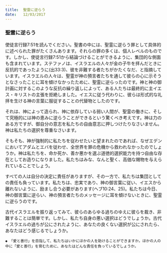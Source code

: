 ```yaml
---
title:  聖霊に逆らう
date:   12/03/2017
---
```


### 聖霊に逆らう

使徒言行録7:51を読んでください。聖書の中には、聖霊に逆らう罪として具体的に述べられた罪がたくさんあります。それらの罪の多くは、個人レベルのものです。しかし、使徒言行録7:51から結論づけることができるように、集団的な側面も含まれています。ステファノは、イスラエルの人々が金の子牛を拝んだときに反抗的であったように(出33:3)、彼を非難する者たちがかたくなだ、と指摘しています。イスラエルの人々は、聖霊が神の預言者たちを通して彼らの心に示そうとなさったことに耳を傾けなかったために、聖霊に逆らったのです。神と神の御計画に対するこのような反抗の繰り返しによって、ある人たちは最終的に主イエス・キリストの主張を拒絶しました。イエスに従う代わりに、彼らは形式的な礼拝を生ける神の言葉に服従することの代替物としたのです。

それは、神によって造られ、神に依存している弱い人間が、聖霊の働きに、そして究極的には神の恵みに逆らうことができるという驚くべき考えです。神は力のある方ですが、御自分の意志を私たちの自由意志に押しつけたりなさいません。神は私たちの選択を尊重なさいます。

そもそも、神が強制的に私たちを従わせたいと望まれたのであれば、なぜエデンにおいてアダムとエバを従わせ、全世界を罪の危機から救われなかったのでしょうか。神は私たちを、命か死か、善か悪かを選ぶ道徳的選択能力を持つ自由な存在としてお造りになりました。私たちはみな、なんと聖く、高価な賜物を与えられていることでしょう。

すべての人は自分の決定に責任がありますが、その一方で、私たちは集団としての責任も負っています。私たちは、忠実であり、神の御言葉に従い、イエスから離れないように、励まし合う必要があります(ヘブ10:24、25)。私たちは今日、神の御言葉に逆らい、神の預言者たちのメッセージに耳を傾けないときに、聖霊に逆らうのです。

古代イスラエルを振り返ってみて、彼らのあらゆる過ちのゆえに彼らを裁き、非難することは簡単です。しかし、私たち自身の悪い選択はどうでしょうか。古代イスラエルの過ちが公にされたように、あなたの良くない選択が公にされたら、あなたはどう感じるでしょうか。

`◆　「愛と善行」を目指して、私たちはいかにほかの人を助けることができますか。ほかの人の中に「愛と善行」を育むために、あなたはどんな責任を負っているでしょうか。`
